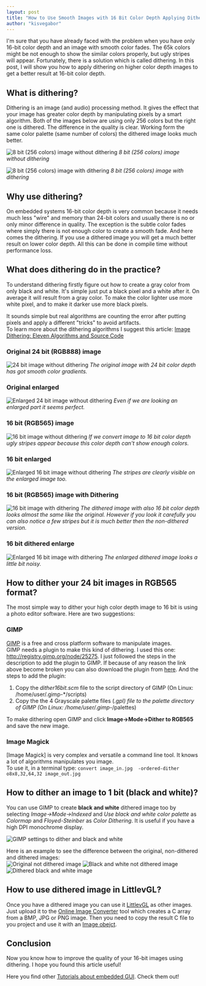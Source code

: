 ```yaml
---
layout: post
title: "How to Use Smooth Images with 16 Bit Color Depth Applying Dithering"
author: "kisvegabor"
---
```


I'm sure that you have already faced with the problem when you have only 16-bit color depth and an image with smooth color fades. The 65k colors might be not enough to show the similar colors properly, but ugly stripes will appear. Fortunately, there is a solution which is called dithering. In this post, I will show you how to apply dithering on higher color depth images to get a better result at 16-bit color depth. 

## What is dithering?
Dithering is an image (and audio) processing method. It gives the effect that your image has greater color depth by manipulating pixels by a smart algorithm. Both of the images below are using only 256 colors but the right one is dithered. The difference in the quality is clear. Working form the same color palette (same number of colors) the dithered image looks much better. 

![8 bit (256 colors) image without dithering](/assets/dithering/dither_example_1.jpg)
_8 bit (256 colors) image without dithering_

![8 bit (256 colors) image with dithering](/assets/dithering/dither_example_2.jpg)
_8 bit (256 colors) image with dithering_

## Why use dithering?
On embedded systems 16-bit color depth is very common because it needs much less "wire" and memory than 24-bit colors and usually there is no or only minor difference in quality. The exception is the subtle color fades where simply there is not enough color to create a smooth fade. And here comes the dithering. If you use a dithered image you will get a much better result on lower color depth. All this can be done in compile time without performance loss. 

## What does dithering do in the practice?
To understand dithering firstly figure out how to create a gray color from only black and white. It's simple just put a black pixel and a white after it. On average it will result from a gray color. To make the color lighter use more white pixel, and to make it darker use more black pixels. 

It sounds simple but real algorithms are counting the error after putting pixels and apply a different "tricks" to avoid artifacts.  
To learn more about the dithering algorithms I suggest this article: [Image Dithering: Eleven Algorithms and Source Code](http://www.tannerhelland.com/4660/dithering-eleven-algorithms-source-code/)


### Original 24 bit (RGB888) image
![24 bit image without dithering](/assets/dithering/dither_1.jpg)
_The original image with 24 bit color depth has got smooth color gradients._

### Original enlarged
![Enlarged 24 bit image without dithering](/assets/dithering/dither_1_sub.png)
_Even if we are looking an enlarged part it seems perfect._

### 16 bit (RGB565) image
![16 bit image without dithering](/assets/dithering/dither_2.bmp)
_If we convert image to 16 bit color depth ugly stripes appear because this color depth can't show enough colors._

###  16 bit enlarged
![Enlarged 16 bit image without dithering](/assets/dithering/dither_2_sub.png)
_The stripes are clearly visible on the enlarged image too._


### 16 bit (RGB565) image with Dithering
![16 bit image with dithering](/assets/dithering/dither_3.bmp)
_The dithered image with also 16 bit color depth looks almost the same like the original. However if you look it carefully you can also notice a few stripes but it is much better then the non-dithered version._

### 16 bit dithered enlarge
![Enlarged 16 bit image with dithering](/assets/dithering/dither_3_sub.png)
_The enlarged dithered image looks a little bit noisy._

## How to dither your 24 bit images in RGB565 format?
The most simple way to dither your high color depth image to 16 bit is using a photo editor software. Here are two suggestions:

### GIMP
[GIMP](https://www.gimp.org/) is a free and cross platform software to manipulate images.   
GIMP needs a plugin to make this kind of dithering. I used this one: http://registry.gimp.org/node/25275. I just followed the steps in the description to add the plugin to GIMP.  If because of any reason the link above become broken you can also download the plugin from [here](/assets/dithering/dither.zip). And the steps to add the plugin:

1. Copy the *dither16bit.scm* file to the script directory of GIMP (On Linux: /home/user/.gimp-*/scripts)
2. Copy the the 4 Grayscale palette files (*.gpl) file to the palette directory of GIMP (On Linux: /home/user/.gimp-*/palettes)
 
To make dithering open GIMP and click **Image->Mode->Dither to RGB565** and save the new image. 

### Image Magick
[Image Magick] is very complex and versatile a command line tool. It knows a lot of algorithms manipulates you image.  
To use it, in a terminal type: `convert image_in.jpg  -ordered-dither o8x8,32,64,32 image_out.jpg`

## How to dither an image to 1 bit (black and white)?

You can use GIMP to create **black and white** dithered image too by selecting *Image->Mode->Indexed* and *Use black and white color palette* as *Colormap* and *Floyed-Steinber* as *Color Dithering*. It is useful if you have a high DPI monochrome display.

![GIMP settings to dither and black and white](/assets/dithering/gimp_bw_dither.png)

Here is an example to see the difference between the original, non-dithered and dithered images:  
![Original not dithered image](/assets/dithering/bw_ori.png)
![Black and white not dithered image](/assets/dithering/bw_no_dither.png)
![Dithered black and white image](/assets/dithering/bw_dithered.png)

## How to use dithered image in LittlevGL?
Once you have a dithered image you can use it [LittlevGL](https://littlevgl.com) as other images. Just upload it to the  [Online Image Converter](https://littlevgl.com/image-to-c-array) tool which creates a  C array from a BMP, JPG or PNG image. Then you need to copy the result C file to you project and use it with an [Image obejct](https://littlevgl.com/object-types/image-lv_img).

## Conclusion
Now you know how to improve the quality of your 16-bit images using dithering. I hope you found this article useful!  

Here you find other [Tutorials about embedded GUI](/). Check them out!   

